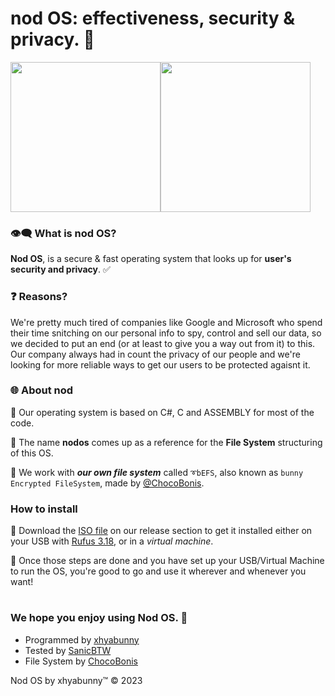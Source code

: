 # nod OS: effectiveness, security & privacy. 🧪

<div style="display:flex">
 <img src="https://user-images.githubusercontent.com/106491722/222940428-aa4c7478-fde0-49ed-977e-03ed85adc3b8.png" height="240px"/>
 <img src="https://github-production-user-asset-6210df.s3.amazonaws.com/106491722/247286214-f99786c9-a70e-47ba-8557-d4577cee8260.png" height="240px"/>
</div>

### 👁‍🗨 What is nod OS?
**Nod OS**, is a secure & fast operating system that looks up for **user's security and privacy**. ✅

### ❓ Reasons?
We're pretty much tired of companies like Google and Microsoft who spend their time snitching on our personal info to spy, control and sell our data, so we decided to put an end (or at least to give you a way out from it) to this.
Our company always had in count the privacy of our people and we're looking for more reliable ways to get our users to be protected agaisnt it.

### 🌐 About nod
🔹 Our operating system is based on C#, C and ASSEMBLY for most of the code.

🔹 The name **nodos** comes up as a reference for the **File System** structuring of this OS.

🔹 We work with ***our own file system*** called ``➰bEFS``, also known as ``bunny Encrypted FileSystem``, made by [@ChocoBonis](https://github.com/ChocoBonis).

### How to install
🔹 Download the [ISO file](https://github.com/xhyabunny/nodOS/releases/download/latest/nodos.iso) on our release section to get it installed either on your USB with [Rufus 3.18](https://github.com/pbatard/rufus/releases/download/v3.18/rufus-3.18.exe), or in a *virtual machine*.

🔹 Once those steps are done and you have set up your USB/Virtual Machine to run the OS, you're good to go and use it wherever and whenever you want!

#
### We hope you enjoy using Nod OS. 💝
- Programmed by [xhyabunny](https://github.com/xhyabunny)
- Tested by [SanicBTW](https://github.com/SanicBTW)
- File System by [ChocoBonis](https://github.com/ChocoBonis)

Nod OS by xhyabunny™ © 2023
